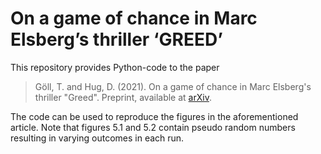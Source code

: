 # On a game of chance in Marc Elsberg’s thriller ‘GREED’

This repository provides Python-code to the paper 

> Göll, T. and Hug, D. (2021).
> On a game of chance in Marc Elsberg's thriller "Greed".
> Preprint, available at [arXiv](https://arxiv.org/abs/2111.10323).

The code can be used to reproduce the figures in the aforementioned article. Note that figures 5.1 and 5.2 contain pseudo random numbers resulting in varying outcomes in each run.
 

